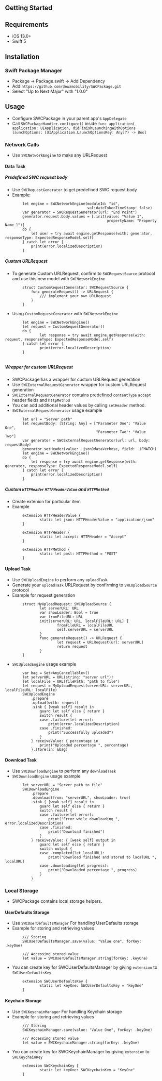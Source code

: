 

## Getting Started

## Requirements

* iOS 13.0+
* Swift 5

## Installation

### Swift Package Manager

- Package -> Package.swift -> Add Dependency
- Add `https://github.com/dewamobility/SWCPackage.git`
- Select "Up to Next Major" with "1.0.0"


## Usage

* Configure SWCPackage in your parent app's `AppDelegate`
* Call `SWCPackageHandler.configure()` inside 
`func application(_ application: UIApplication, didFinishLaunchingWithOptions launchOptions: [UIApplication.LaunchOptionsKey: Any]?) -> Bool` 

### Network Calls

* Use `SWCNetworkEngine` to make any URLRequest

#### Data Task
##### Predefined SWC request body
* Use `SWCRequestGenerator` to get predefined SWC request body
* Example:

```
        let engine = SWCNetworkEngine(moduleId: "id",
                                      validateTokenTimeStamp: false)
        var generator = SWCRequestGenerator(url: "End Point")
        generator.request.body.values = [.init(value: "Value 1",
                                               propertyName: "Property Name 1")]
        do {
            let user = try await engine.getResponse(with: generator, responseType: ExpectedResponseModel.self)
        } catch let error {
            print(error.localizedDescription)
        }
```
##### Custom URLRequest
* To generate Custom URLRequest, confirm to `SWCRequestSource` protocol and use this new model with `SWCNetworkEngine`

```
        struct CustomRequestGenerator: SWCRequestSource {
            func generateRequest() -> URLRequest {
                /// implement your own URLRequest
            }
        }

```
* Using `CustomRequestGenerator` with `SWCNetworkEngine`

```
        let engine = SWCNetworkEngine()
        let request = CustomRequestGenerator()
        do {
                let response = try await engine.getResponse(with: request, responseType: ExpectedResponseModel.self)
        } catch let error {
                print(error.localizedDescription)
        }
    
```

##### Wrapper for custom URLRequest
* SWCPackage has a wrapper for custom URLRequest generation
* Use `SWCExternalRequestGenerator` wrapper for custom URLRequest generation
* `SWCExternalRequestGenerator` contains predefined `contentType` `accept` header fields and `httpMethod`
* You can add additional header values by calling `setHeader` method.
* `SWCExternalRequestGenerator` usage example

```
        let url = "Server path"
        let requestBody: [String: Any] = ["Parameter One": "Value One",
                                          "Parameter Two": "Value Two"]
        var generator = SWCExternalRequestGenerator(url: url, body: requestBody)
        generator.setHeader(value: .jsonOdataVerbose, field: .iFMATCH)
        let engine = SWCNetworkEngine()
        do {
            let response = try await engine.getResponse(with: generator, responseType: ExpectedResponseModel.self)
        } catch let error {
            print(error.localizedDescription)
        }
```
##### Custom `HTTPHeader` `HTTPHeaderValue` and `HTTPMethod`
* Create extenion for particular item
* Example
```
        extension HTTPHeaderValue {
                static let json: HTTPHeaderValue = "application/json"
        }

        extension HTTPHeader {
                static let accept: HTTPHeader = "Accept"
        }

        extension HTTPMethod {
                static let post: HTTPMethod = "POST"
        }
```
#### Upload Task

* Use `SWCUploadEngine` to perform any `uploadTask`
* Generate your `uploadTask` URLRequest by confirming to `SWCUploadSource` protocol
* Example for request generation

```
        struct MyUploadRequest: SWCUploadSource {
                let serverURL: URL
                var showLoader: Bool = true
                var fromFileURL: URL
                init(serverURL: URL, localFileURL: URL) {
                        fromFileURL = localFileURL
                        self.serverURL = serverURL
                }
                func generateRequest() -> URLRequest {
                        let request = URLRequest(url: serverURL)
                        return request
                }
        }

```
* `SWCUploadEngine` usage example

```
        var bag = Set<AnyCancellable>()
        let serverURL = URL(string: "server url")!
        let localFile = URL(filePath: "path to file")
        let request = MyUploadRequest(serverURL: serverURL, localFileURL: localFile)
        SWCUploadEngine
            .prepare
            .upload(with: request)
            .sink { [weak self] result in
                guard let self else { return }
                switch result {
                case .failure(let error):
                    print(error.localizedDescription)
                case .finished:
                    print("Successfully uploaded")
                }
            } receiveValue: { percentage in
                print("Uploaded percentage ", percentage)
            }.store(in: &bag)

```

#### Download Task

* Use `SWCDownloadEngine` to perform any `downloadTask`
* `SWCDownloadEngine` usage example

```
        let serverURL = "Server path to file"
        SWCDownloadEngine
            .prepare
            .download(from: "serverURL", showLoader: true)
            .sink { [weak self] result in
                guard let self else { return }
                switch result {
                case .failure(let error):
                    print("Error while downloading ", error.localizedDescription)
                case .finished:
                    print("Download finished")
                }
            } receiveValue: { [weak self] output in
                guard let self else { return }
                switch output {
                case .completed(let localURL):
                    print("Download finished and stored to localURL ", localURL)
                case .downloading(let progress):
                    print("Downloaded percentage ", progress)
                }
            }

```

### Local Storage

* SWCPackage contains local storage helpers.

#### UserDefaults Storage

* Use `SWCUserDefaultsManager` For handling UserDefaults storage
* Example for storing and retrieving values

```
        /// Storing
        SWCUserDefaultsManager.save(value: "Value one", forKey: .keyOne)
    
        /// Accessing stored value
        let value = SWCUserDefaultsManager.string(forKey: .keyOne)
```

* You can create key for SWCUserDefaultsManager by giving `extension` to `SWCUserDefaultsKey`

```
        extension SWCUserDefaultsKey {
                static let keyOne: SWCUserDefaultsKey = "KeyOne"
        }

```

#### Keychain Storage

* Use `SWCKeychainManager` For handling Keychain storage
* Example for storing and retrieving values


```
        /// Storing
        SWCKeychainManager.save(value: "Value One", forKey: .keyOne)
    
        /// Accessing stored value
        let value = SWCKeychainManager.string(forKey: .keyOne)
```
* You can create key for SWCKeychainManager by giving `extension` to `SWCKeychainKey`

```
        extension SWCKeychainKey {
                static let keyOne: SWCKeychainKey = "KeyOne"
        }

```

